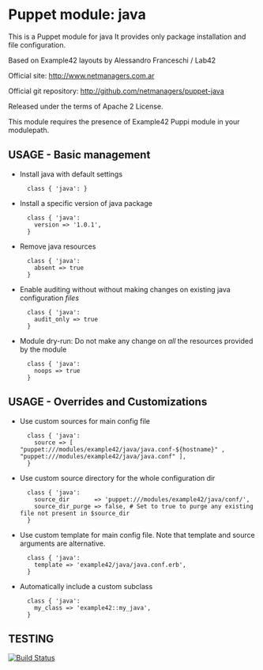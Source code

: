 # Puppet module: java

This is a Puppet module for java
It provides only package installation and file configuration.

Based on Example42 layouts by Alessandro Franceschi / Lab42

Official site: http://www.netmanagers.com.ar

Official git repository: http://github.com/netmanagers/puppet-java

Released under the terms of Apache 2 License.

This module requires the presence of Example42 Puppi module in your modulepath.


## USAGE - Basic management

* Install java with default settings

        class { 'java': }

* Install a specific version of java package

        class { 'java':
          version => '1.0.1',
        }

* Remove java resources

        class { 'java':
          absent => true
        }

* Enable auditing without without making changes on existing java configuration *files*

        class { 'java':
          audit_only => true
        }

* Module dry-run: Do not make any change on *all* the resources provided by the module

        class { 'java':
          noops => true
        }


## USAGE - Overrides and Customizations
* Use custom sources for main config file 

        class { 'java':
          source => [ "puppet:///modules/example42/java/java.conf-${hostname}" , "puppet:///modules/example42/java/java.conf" ], 
        }


* Use custom source directory for the whole configuration dir

        class { 'java':
          source_dir       => 'puppet:///modules/example42/java/conf/',
          source_dir_purge => false, # Set to true to purge any existing file not present in $source_dir
        }

* Use custom template for main config file. Note that template and source arguments are alternative. 

        class { 'java':
          template => 'example42/java/java.conf.erb',
        }

* Automatically include a custom subclass

        class { 'java':
          my_class => 'example42::my_java',
        }



## TESTING
[![Build Status](https://travis-ci.org/netmanagers/puppet-java.png?branch=master)](https://travis-ci.org/netmanagers/puppet-java)

